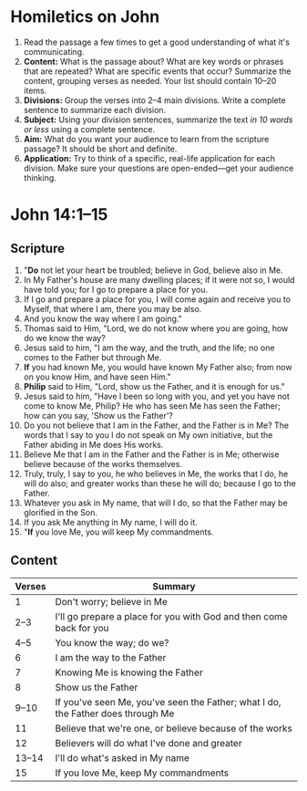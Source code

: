 # Homiletics on John

1. Read the passage a few times to get a good understanding of what it's
   communicating.
1. **Content:**  What is the passage about?  What are key words or phrases
   that are repeated?  What are specific events that occur?  Summarize the
   content, grouping verses as needed.  Your list should contain 10&ndash;20
   items.
1. **Divisions:**  Group the verses into 2&ndash;4 main divisions.  Write a
   complete sentence to summarize each division.
1. **Subject:**  Using your division sentences, summarize the text
   *in 10 words or less* using a complete sentence.
1. **Aim:**  What do you want your audience to learn from the scripture
   passage?  It should be short and definite.
1. **Application:**  Try to think of a specific, real-life application for
   each division.  Make sure your questions are open-ended&mdash;get your
   audience thinking.

# John 14:1&ndash;15

## Scripture

1. "**Do** not let your heart be troubled; believe in God, believe also in Me.
2. In My Father's house are many dwelling places; if it were not so, I would have told you; for I go to prepare a place for you.
3. If I go and prepare a place for you, I will come again and receive you to Myself, that where I am, there you may be also.
4. And you know the way where I am going."
5. Thomas said to Him, "Lord, we do not know where you are going, how do we know the way?
6. Jesus said to him, "I am the way, and the truth, and the life; no one comes to the Father but through Me.
7. **If** you had known Me, you would have known My Father also; from now on you know Him, and have seen Him."
8. **Philip** said to Him, "Lord, show us the Father, and it is enough for us."
9. Jesus said to him, "Have I been so long with you, and yet you have not come to know Me, Philip?  He who has seen Me has seen the Father; how can you say, 'Show us the Father'?
10. Do you not believe that I am in the Father, and the Father is in Me?  The words that I say to you I do not speak on My own initiative, but the Father abiding in Me does His works.
11. Believe Me that I am in the Father and the Father is in Me; otherwise believe because of the works themselves.
12. Truly, truly, I say to you, he who believes in Me, the works that I do, he will do also; and greater works than these he will do; because I go to the Father.
13. Whatever you ask in My name, that will I do, so that the Father may be glorified in the Son.
14. If you ask Me anything in My name, I will do it.
15. "**If** you love Me, you will keep My commandments.

## Content

| Verses      | Summary                                                                          |
| ----------- | -------------------------------------------------------------------------------- |
| 1           | Don't worry; believe in Me                                                       |
| 2&ndash;3   | I'll go prepare a place for you with God and then come back for you              |
| 4&ndash;5   | You know the way; do we?                                                         |
| 6           | I am the way to the Father                                                       |
| 7           | Knowing Me is knowing the Father                                                 |
| 8           | Show us the Father                                                               |
| 9&ndash;10  | If you've seen Me, you've seen the Father; what I do, the Father does through Me |
| 11          | Believe that we're one, or believe because of the works                          |
| 12          | Believers will do what I've done and greater                                     |
| 13&ndash;14 | I'll do what's asked in My name                                                  |
| 15          | If you love Me, keep My commandments                                             |
